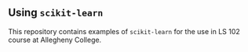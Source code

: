 ## Using `scikit-learn`

This repository contains examples of `scikit-learn` for the use in LS 102 course at Allegheny College.

